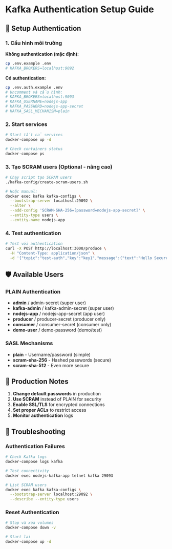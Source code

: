 # Kafka Authentication Setup Guide

## 🔐 Setup Authentication

### 1. Cấu hình môi trường

**Không authentication (mặc định):**
```bash
cp .env.example .env
# KAFKA_BROKERS=localhost:9092
```

**Có authentication:**
```bash
cp .env.auth.example .env
# Uncomment và cấu hình:
# KAFKA_BROKERS=localhost:9093
# KAFKA_USERNAME=nodejs-app
# KAFKA_PASSWORD=nodejs-app-secret
# KAFKA_SASL_MECHANISM=plain
```

### 2. Start services

```bash
# Start tất cả services
docker-compose up -d

# Check containers status
docker-compose ps
```

### 3. Tạo SCRAM users (Optional - nâng cao)

```bash
# Chạy script tạo SCRAM users
./kafka-config/create-scram-users.sh

# Hoặc manual:
docker exec kafka kafka-configs \
  --bootstrap-server localhost:29092 \
  --alter \
  --add-config 'SCRAM-SHA-256=[password=nodejs-app-secret]' \
  --entity-type users \
  --entity-name nodejs-app
```

### 4. Test authentication

```bash
# Test với authentication
curl -X POST http://localhost:3000/produce \
  -H "Content-Type: application/json" \
  -d '{"topic":"test-auth","key":"key1","message":{"text":"Hello Secured Kafka!"}}'
```

## 🛡️ Available Users

### PLAIN Authentication
- **admin** / admin-secret (super user)
- **kafka-admin** / kafka-admin-secret (super user)
- **nodejs-app** / nodejs-app-secret (app user)
- **producer** / producer-secret (producer only)
- **consumer** / consumer-secret (consumer only)
- **demo-user** / demo-password (demo/test)

### SASL Mechanisms
- **plain** - Username/password (simple)
- **scram-sha-256** - Hashed passwords (secure)
- **scram-sha-512** - Even more secure

## 🚨 Production Notes

1. **Change default passwords** in production
2. **Use SCRAM** instead of PLAIN for security
3. **Enable SSL/TLS** for encrypted connections
4. **Set proper ACLs** to restrict access
5. **Monitor authentication** logs

## 🔧 Troubleshooting

### Authentication Failures
```bash
# Check Kafka logs
docker-compose logs kafka

# Test connectivity
docker exec nodejs-kafka-app telnet kafka 29093

# List SCRAM users
docker exec kafka kafka-configs \
  --bootstrap-server localhost:29092 \
  --describe --entity-type users
```

### Reset Authentication
```bash
# Stop và xóa volumes
docker-compose down -v

# Start lại
docker-compose up -d
```
